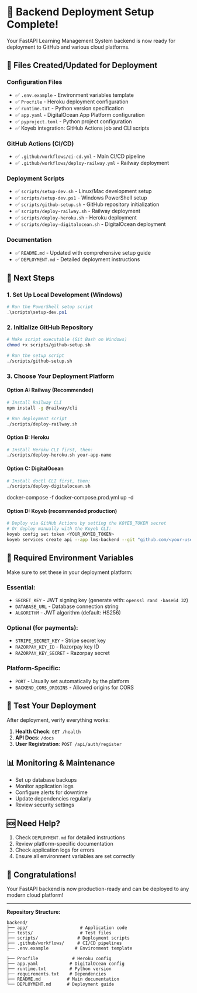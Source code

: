 # 🚀 Backend Deployment Setup Complete!

Your FastAPI Learning Management System backend is now ready for deployment to GitHub and various cloud platforms.

## 📁 Files Created/Updated for Deployment

### Configuration Files
- ✅ `.env.example` - Environment variables template
- ✅ `Procfile` - Heroku deployment configuration
- ✅ `runtime.txt` - Python version specification
- ✅ `app.yaml` - DigitalOcean App Platform configuration
- ✅ `pyproject.toml` - Python project configuration
- ✅ Koyeb integration: GitHub Actions job and CLI scripts

### GitHub Actions (CI/CD)
- ✅ `.github/workflows/ci-cd.yml` - Main CI/CD pipeline
- ✅ `.github/workflows/deploy-railway.yml` - Railway deployment

### Deployment Scripts
- ✅ `scripts/setup-dev.sh` - Linux/Mac development setup
- ✅ `scripts/setup-dev.ps1` - Windows PowerShell setup
- ✅ `scripts/github-setup.sh` - GitHub repository initialization
- ✅ `scripts/deploy-railway.sh` - Railway deployment
- ✅ `scripts/deploy-heroku.sh` - Heroku deployment
- ✅ `scripts/deploy-digitalocean.sh` - DigitalOcean deployment

### Documentation
- ✅ `README.md` - Updated with comprehensive setup guide
- ✅ `DEPLOYMENT.md` - Detailed deployment instructions

## 🎯 Next Steps

### 1. Set Up Local Development (Windows)
```powershell
# Run the PowerShell setup script
.\scripts\setup-dev.ps1
```

### 2. Initialize GitHub Repository
```bash
# Make script executable (Git Bash on Windows)
chmod +x scripts/github-setup.sh

# Run the setup script
./scripts/github-setup.sh
```

### 3. Choose Your Deployment Platform

#### Option A: Railway (Recommended)
```bash
# Install Railway CLI
npm install -g @railway/cli

# Run deployment script
./scripts/deploy-railway.sh
```

#### Option B: Heroku
```bash
# Install Heroku CLI first, then:
./scripts/deploy-heroku.sh your-app-name
```

#### Option C: DigitalOcean
```bash
# Install doctl CLI first, then:
./scripts/deploy-digitalocean.sh
```

docker-compose -f docker-compose.prod.yml up -d
#### Option D: Koyeb (recommended production)
```bash
# Deploy via GitHub Actions by setting the KOYEB_TOKEN secret
# Or deploy manually with the Koyeb CLI:
koyeb config set token <YOUR_KOYEB_TOKEN>
koyeb services create api --app lms-backend --git "github.com/<your-username>/<your-repo>" --git-branch main --git-build-command "pip install -r requirements.txt" --git-run-command "uvicorn main:app --host 0.0.0.0 --port 8000" --ports 8000:http --routes "/:8000"
```

## 🔐 Required Environment Variables

Make sure to set these in your deployment platform:

### Essential:
- `SECRET_KEY` - JWT signing key (generate with: `openssl rand -base64 32`)
- `DATABASE_URL` - Database connection string
- `ALGORITHM` - JWT algorithm (default: HS256)

### Optional (for payments):
- `STRIPE_SECRET_KEY` - Stripe secret key
- `RAZORPAY_KEY_ID` - Razorpay key ID  
- `RAZORPAY_KEY_SECRET` - Razorpay secret

### Platform-Specific:
- `PORT` - Usually set automatically by the platform
- `BACKEND_CORS_ORIGINS` - Allowed origins for CORS

## 🧪 Test Your Deployment

After deployment, verify everything works:

1. **Health Check**: `GET /health`
2. **API Docs**: `/docs`
3. **User Registration**: `POST /api/auth/register`

## 📊 Monitoring & Maintenance

- Set up database backups
- Monitor application logs
- Configure alerts for downtime
- Update dependencies regularly
- Review security settings

## 🆘 Need Help?

1. Check `DEPLOYMENT.md` for detailed instructions
2. Review platform-specific documentation
3. Check application logs for errors
4. Ensure all environment variables are set correctly

## 🎉 Congratulations!

Your FastAPI backend is now production-ready and can be deployed to any modern cloud platform!

---

**Repository Structure:**
```
backend/
├── app/                    # Application code
├── tests/                  # Test files
├── scripts/               # Deployment scripts
├── .github/workflows/     # CI/CD pipelines
├── .env.example          # Environment template

├── Procfile             # Heroku config
├── app.yaml            # DigitalOcean config
├── runtime.txt         # Python version
├── requirements.txt    # Dependencies
├── README.md          # Main documentation
└── DEPLOYMENT.md      # Deployment guide
```